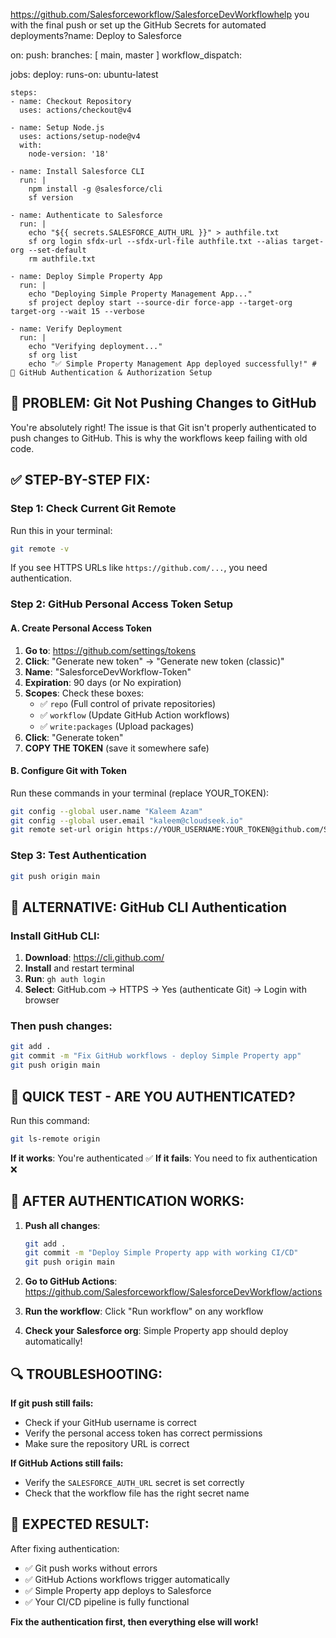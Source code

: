 https://github.com/Salesforceworkflow/SalesforceDevWorkflowhelp you with the final push or set up the GitHub Secrets for automated deployments?name: Deploy to Salesforce

on:
  push:
    branches: [ main, master ]
  workflow_dispatch:

jobs:
  deploy:
    runs-on: ubuntu-latest
    
    steps:
    - name: Checkout Repository
      uses: actions/checkout@v4
      
    - name: Setup Node.js
      uses: actions/setup-node@v4
      with:
        node-version: '18'
        
    - name: Install Salesforce CLI
      run: |
        npm install -g @salesforce/cli
        sf version
        
    - name: Authenticate to Salesforce
      run: |
        echo "${{ secrets.SALESFORCE_AUTH_URL }}" > authfile.txt
        sf org login sfdx-url --sfdx-url-file authfile.txt --alias target-org --set-default
        rm authfile.txt
        
    - name: Deploy Simple Property App
      run: |
        echo "Deploying Simple Property Management App..."
        sf project deploy start --source-dir force-app --target-org target-org --wait 15 --verbose
        
    - name: Verify Deployment
      run: |
        echo "Verifying deployment..."
        sf org list
        echo "✅ Simple Property Management App deployed successfully!" # 🔐 GitHub Authentication & Authorization Setup

## 🚨 PROBLEM: Git Not Pushing Changes to GitHub

You're absolutely right! The issue is that Git isn't properly authenticated to push changes to GitHub. This is why the workflows keep failing with old code.

## ✅ STEP-BY-STEP FIX:

### Step 1: Check Current Git Remote
Run this in your terminal:
```bash
git remote -v
```

If you see HTTPS URLs like `https://github.com/...`, you need authentication.

### Step 2: GitHub Personal Access Token Setup

#### A. Create Personal Access Token
1. **Go to**: https://github.com/settings/tokens
2. **Click**: "Generate new token" → "Generate new token (classic)"
3. **Name**: "SalesforceDevWorkflow-Token"
4. **Expiration**: 90 days (or No expiration)
5. **Scopes**: Check these boxes:
   - ✅ `repo` (Full control of private repositories)
   - ✅ `workflow` (Update GitHub Action workflows)
   - ✅ `write:packages` (Upload packages)
6. **Click**: "Generate token"
7. **COPY THE TOKEN** (save it somewhere safe)

#### B. Configure Git with Token
Run these commands in your terminal (replace YOUR_TOKEN):
```bash
git config --global user.name "Kaleem Azam"
git config --global user.email "kaleem@cloudseek.io"
git remote set-url origin https://YOUR_USERNAME:YOUR_TOKEN@github.com/Salesforceworkflow/SalesforceDevWorkflow.git
```

### Step 3: Test Authentication
```bash
git push origin main
```

## 🔧 ALTERNATIVE: GitHub CLI Authentication

### Install GitHub CLI:
1. **Download**: https://cli.github.com/
2. **Install** and restart terminal
3. **Run**: `gh auth login`
4. **Select**: GitHub.com → HTTPS → Yes (authenticate Git) → Login with browser

### Then push changes:
```bash
git add .
git commit -m "Fix GitHub workflows - deploy Simple Property app"
git push origin main
```

## 🎯 QUICK TEST - ARE YOU AUTHENTICATED?

Run this command:
```bash
git ls-remote origin
```

**If it works**: You're authenticated ✅
**If it fails**: You need to fix authentication ❌

## 🚀 AFTER AUTHENTICATION WORKS:

1. **Push all changes**:
   ```bash
   git add .
   git commit -m "Deploy Simple Property app with working CI/CD"
   git push origin main
   ```

2. **Go to GitHub Actions**: https://github.com/Salesforceworkflow/SalesforceDevWorkflow/actions

3. **Run the workflow**: Click "Run workflow" on any workflow

4. **Check your Salesforce org**: Simple Property app should deploy automatically!

## 🔍 TROUBLESHOOTING:

**If git push still fails:**
- Check if your GitHub username is correct
- Verify the personal access token has correct permissions
- Make sure the repository URL is correct

**If GitHub Actions still fails:**
- Verify the `SALESFORCE_AUTH_URL` secret is set correctly
- Check that the workflow file has the right secret name

## 🎊 EXPECTED RESULT:

After fixing authentication:
- ✅ Git push works without errors
- ✅ GitHub Actions workflows trigger automatically  
- ✅ Simple Property app deploys to Salesforce
- ✅ Your CI/CD pipeline is fully functional

**Fix the authentication first, then everything else will work!** 